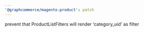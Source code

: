 ```yaml
---
'@graphcommerce/magento-product': patch
---
```


prevent that ProductListFilters will render ‘category_uid’ as filter
